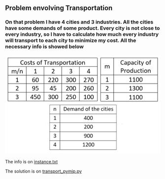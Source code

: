 ## Problem envolving Transportation
### On that problem I have 4 cities and 3 industries. All the cities have some demands of some product. Every city is not close to every industry, so I have to calculate how much every industry will transport to each city to minimize my cost. All the necessary info is showed below

![Problem](https://github.com/davirpp/Operational_Research/blob/main/Transportation_problem/Problem.png)

The info is on [instance.txt](https://github.com/davirpp/Operational_Research/blob/main/Transportation_problem/instance.txt)

The solution is on [transport_pymip.py](https://github.com/davirpp/Operational_Research/blob/main/Transportation_problem/transport_pymip.py)
